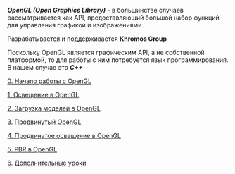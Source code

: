 ***OpenGL (Open Graphics Library)*** - в большинстве случаев рассматривается как API, предоставляющий большой набор функций для управления графикой и изображениями. 

Разрабатывается и поддерживается **Khromos Group**

Поскольку OpenGL является графическим API, а не собственной платформой, то для работы с ним потребуется язык программирования. В нашем случае это ***C++***

[0. Начало работы с OpenGL](./0.%20Начало%20работы%20с%20OpenGL/)

[1. Освещение в OpenGL]()

[2. Загрузка моделей в OpenGL]()

[3. Продвинутый OpenGL]()

[4. Продвинутое освещение в OpenGL]()

[5. PBR в OpenGL]()

[6. Дополнительные уроки]()
